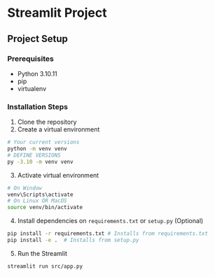 # Streamlit Project

## Project Setup

### Prerequisites
- Python 3.10.11
- pip
- virtualenv

### Installation Steps
1. Clone the repository
2. Create a virtual environment
```bash
# Your current versions
python -m venv venv
# DEFINE VERSIONS
py -3.10 -m venv venv 
```
3. Activate virtual environment
```bash
# On Window
venv\Scripts\activate
# On Linux OR MacOS
source venv/bin/activate
```
4. Install dependencies on `requirements.txt` or `setup.py` (Optional)
```bash
pip install -r requirements.txt # Installs from requirements.txt
pip install -e .  # Installs from setup.py
```
5. Run the Streamlit
```bash
streamlit run src/app.py
```
